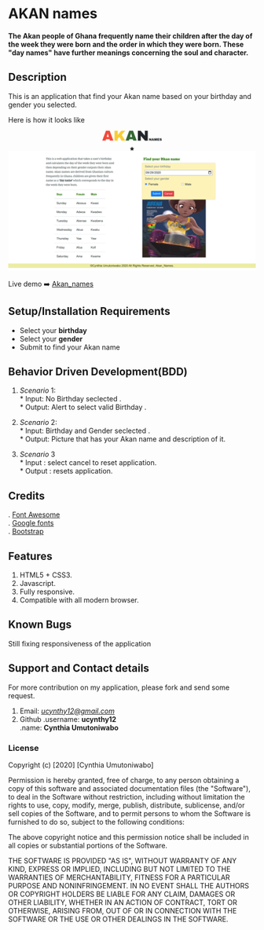 # AKAN names

#### The Akan people of Ghana frequently name their children after the day of the week they were born and the order in which they were born. These "day names" have further meanings concerning the soul and character.

## Description
This is an application that find your Akan name based on your birthday and gender you selected.

Here is how it looks like  
![Akan-name](akan_names.png)    

Live demo :arrow_right: [Akan_names](https://ucynthy12.github.io/akan_names/)

## Setup/Installation Requirements 
* Select your **birthday**
* Select your **gender**
* Submit to find your Akan name

## Behavior Driven Development(BDD)
   1. *Scenario* 1:    
    * Input: No Birthday seclected  .   
    * Output: Alert to select valid Birthday .
  
   
   3. *Scenario* 2:  
    * Input: Birthday and Gender seclected  .  
    * Output: Picture that has your Akan name and description of it.
  
   3. *Scenario* 3   
    * Input : select cancel to reset application.  
    * Output : resets application.  

## Credits
 . [Font Awesome](https://fontawesome.com/)  
 . [Google fonts](https://fonts.google.com/)   
 . [Bootstrap](https://getbootstrap.com/docs/4.0/getting-started/introduction/)

## Features

1. HTML5 + CSS3.
1. Javascript.
2. Fully responsive.
3. Compatible with all modern browser.
## Known Bugs  
Still fixing responsiveness of the application  

## Support and Contact details
For more contribution on my application, please fork and send some request.

1. Email: *ucynthy12@gmail.com*
2. Github 
     .username: **ucynthy12**   
     .name: **Cynthia Umutoniwabo**

### License  


Copyright (c) [2020] [Cynthia Umutoniwabo]

Permission is hereby granted, free of charge, to any person obtaining a copy
of this software and associated documentation files (the "Software"), to deal
in the Software without restriction, including without limitation the rights
to use, copy, modify, merge, publish, distribute, sublicense, and/or sell
copies of the Software, and to permit persons to whom the Software is
furnished to do so, subject to the following conditions:

The above copyright notice and this permission notice shall be included in all
copies or substantial portions of the Software.

THE SOFTWARE IS PROVIDED "AS IS", WITHOUT WARRANTY OF ANY KIND, EXPRESS OR
IMPLIED, INCLUDING BUT NOT LIMITED TO THE WARRANTIES OF MERCHANTABILITY,
FITNESS FOR A PARTICULAR PURPOSE AND NONINFRINGEMENT. IN NO EVENT SHALL THE
AUTHORS OR COPYRIGHT HOLDERS BE LIABLE FOR ANY CLAIM, DAMAGES OR OTHER
LIABILITY, WHETHER IN AN ACTION OF CONTRACT, TORT OR OTHERWISE, ARISING FROM,
OUT OF OR IN CONNECTION WITH THE SOFTWARE OR THE USE OR OTHER DEALINGS IN THE
SOFTWARE.